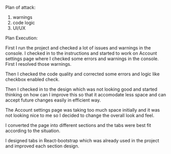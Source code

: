 Plan of attack:

1. warnings
2. code logic
3. UI/UX

Plan Execution:

First I run the project and checked a lot of issues and warnings in the console.
I checked in to the instructions and started to work on Account settings page where I checked some errors and warnings in the console.
First I resolved those warnings.

Then I checked the code quality and corrected some errors and logic like checkbox enabled check.

Then I checked in to the design which was not looking good and started thinking on how can I improve this so that it accomodate less space and can accept future changes easily in efficient way.

The Account settings page was taking too much space initially and it was not looking nice to me so I decided to change the overall look and feel.

I converted the page into different sections and the tabs were best fit according to the situation.

I designed tabs in React-bootstrap which was already used in the project and improved each section design.
